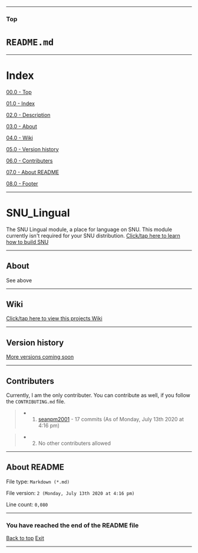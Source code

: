 
***

### Top

# `README.md`

***

# Index

[00.0 - Top](#Top)

[01.0 - Index](#Index)

[02.0 - Description](#SNU_Lingual)

[03.0 - About](#About)

[04.0 - Wiki](#Wiki)

[05.0 - Version history](#Version-history)

[06.0 - Contributers](#Contributers)

[07.0 - About README](#About-README)

[08.0 - Footer](#You-have-reached-the-end-of-the-README-file)

***

# SNU_Lingual
The SNU Lingual module, a place for language on SNU. This module currently isn't required for your SNU distribution. [Click/tap here to learn how to build SNU](https://gist.github.com/seanpm2001/745564a46186888e829fdeb9cda584de) 

***

## About

See above

***

## Wiki

[Click/tap here to view this projects Wiki](https://github.com/seanpm2001/SNU_Lingual/wiki)

***

## Version history

[More versions coming soon](https://www.example.com)

***

## Contributers

Currently, I am the only contributer. You can contribute as well, if you follow the `CONTRIBUTING.md` file.

> * 1. [seanpm2001](https://github.com/seanpm2001/) - 17 commits (As of Monday, July 13th 2020 at 4:16 pm)

> * 2. No other contributers allowed

***

## About README

File type: `Markdown (*.md)`

File version: `2 (Monday, July 13th 2020 at 4:16 pm)`

Line count: `0,080`

***

### You have reached the end of the README file

[Back to top](#Top) [Exit](https://github.com)

***
